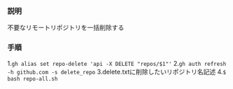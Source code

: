 ### 説明
不要なリモートリポジトリを一括削除する

### 手順
1.`gh alias set repo-delete 'api -X DELETE "repos/$1"'`
2.`gh auth refresh -h github.com -s delete_repo`
3.delete.txtに削除したいリポジトリ名記述
4.`$ bash repo-all.sh`
